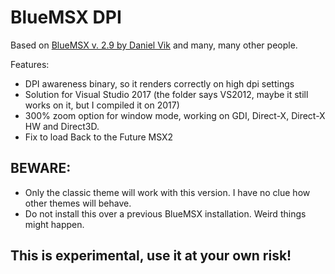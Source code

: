 # BlueMSX DPI

Based on [BlueMSX v. 2.9 by Daniel Vik](https://github.com/svn2github/blueMSX) and many, many other people.

Features:
* DPI awareness binary, so it renders correctly on high dpi settings
* Solution for Visual Studio 2017 (the folder says VS2012, maybe it still works on it, but I compiled it on 2017)
* 300% zoom option for window mode, working on GDI, Direct-X, Direct-X HW and Direct3D.
* Fix to load Back to the Future MSX2

## BEWARE:
- Only the classic theme will work with this version. I have no clue how other themes will behave.
- Do not install this over a previous BlueMSX installation. Weird things might happen.

## This is experimental, use it at your own risk!

